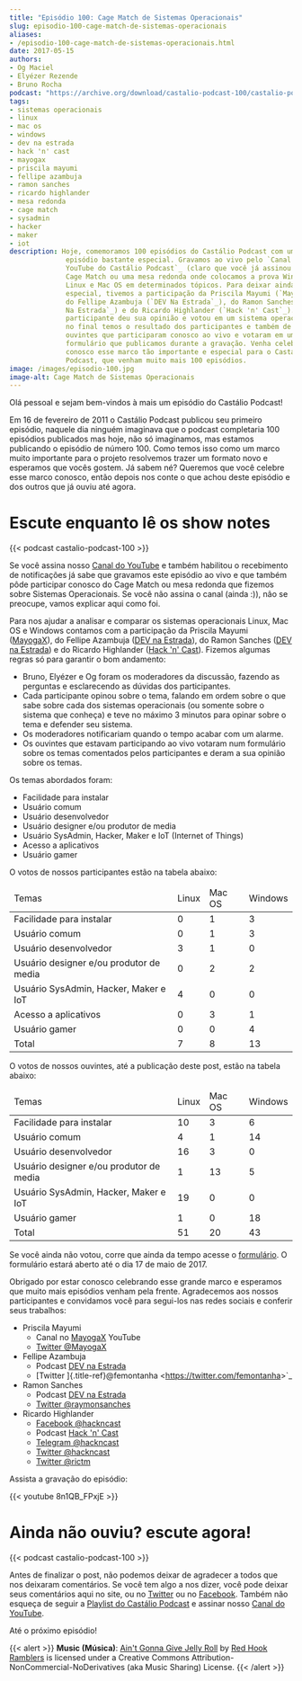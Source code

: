 ```yaml
---
title: "Episódio 100: Cage Match de Sistemas Operacionais"
slug: episodio-100-cage-match-de-sistemas-operacionais
aliases:
- /episodio-100-cage-match-de-sistemas-operacionais.html
date: 2017-05-15
authors:
- Og Maciel
- Elyézer Rezende
- Bruno Rocha
podcast: "https://archive.org/download/castalio-podcast-100/castalio-podcast-100.mp3"
tags:
- sistemas operacionais
- linux
- mac os
- windows
- dev na estrada
- hack 'n' cast
- mayogax
- priscila mayumi
- fellipe azambuja
- ramon sanches
- ricardo highlander
- mesa redonda
- cage match
- sysadmin
- hacker
- maker
- iot
description: Hoje, comemoramos 100 episódios do Castálio Podcast com um
              episódio bastante especial. Gravamos ao vivo pelo `Canal do
              YouTube do Castálio Podcast`_ (claro que você já assinou né?) um
              Cage Match ou uma mesa redonda onde colocamos a prova Windows,
              Linux e Mac OS em determinados tópicos. Para deixar ainda mais
              especial, tivemos a participação da Priscila Mayumi (`MayogaX`_),
              do Fellipe Azambuja (`DEV Na Estrada`_), do Ramon Sanches (`DEV
              Na Estrada`_) e do Ricardo Highlander (`Hack 'n' Cast`_). Cada
              participante deu sua opinião e votou em um sistema operacional,
              no final temos o resultado dos participantes e também de nossos
              ouvintes que participaram conosco ao vivo e votaram em um
              formulário que publicamos durante a gravação. Venha celebrar
              conosco esse marco tão importante e especial para o Castálio
              Podcast, que venham muito mais 100 episódios.
image: /images/episodio-100.jpg
image-alt: Cage Match de Sistemas Operacionais
---
```


Olá pessoal e sejam bem-vindos à mais um episódio do Castálio Podcast!

Em 16 de fevereiro de 2011 o Castálio Podcast publicou seu primeiro episódio,
naquele dia ninguém imaginava que o podcast completaria 100 episódios
publicados mas hoje, não só imaginamos, mas estamos publicando o episódio de
número 100. Como temos isso como um marco muito importante para o projeto
resolvemos trazer um formato novo e esperamos que vocês gostem. Já sabem né?
Queremos que você celebre esse marco conosco, então depois nos conte o que
achou deste episódio e dos outros que já ouviu até agora.

# Escute enquanto lê os show notes

{{< podcast castalio-podcast-100 >}}

Se você assina nosso [Canal do YouTube](http://bit.ly/CanalCastalio) e também
habilitou o recebimento de notificações já sabe que gravamos este episódio ao
vivo e que também pôde participar conosco do Cage Match ou mesa redonda que
fizemos sobre Sistemas Operacionais. Se você não assina o canal (ainda :)), não
se preocupe, vamos explicar aqui como foi.

Para nos ajudar a analisar e comparar os sistemas operacionais Linux, Mac OS e
Windows contamos com a participação da Priscila Mayumi
([MayogaX](https://www.youtube.com/mayogax)), do Fellipe Azambuja ([DEV na
Estrada](http://devnaestrada.com.br)), do Ramon Sanches ([DEV na
Estrada](http://devnaestrada.com.br)) e do Ricardo Highlander ([Hack \'n\'
Cast](http://hackncast.org/)). Fizemos algumas regras só para garantir o bom
andamento:

- Bruno, Elyézer e Og foram os moderadores da discussão, fazendo as
    perguntas e esclarecendo as dúvidas dos participantes.
- Cada participante opinou sobre o tema, falando em ordem sobre o que
    sabe sobre cada dos sistemas operacionais (ou somente sobre o
    sistema que conheça) e teve no máximo 3 minutos para opinar sobre o
    tema e defender seu sistema.
- Os moderadores notificariam quando o tempo acabar com um alarme.
- Os ouvintes que estavam participando ao vivo votaram num formulário
    sobre os temas comentados pelos participantes e deram a sua opinião
    sobre os temas.

Os temas abordados foram:

- Facilidade para instalar
- Usuário comum
- Usuário desenvolvedor
- Usuário designer e/ou produtor de media
- Usuário SysAdmin, Hacker, Maker e IoT (Internet of Things)
- Acesso a aplicativos
- Usuário gamer

O votos de nossos participantes estão na tabela abaixo:

<table class="table table-striped">
    <thead>
        <td>Temas</td>
        <td>Linux</td>
        <td>Mac OS</td>
        <td>Windows</td>
    </thead>
    <tbody>
        <tr>
            <td>Facilidade para instalar</td>
            <td>0</td>
            <td>1</td>
            <td>3</td>
        </tr>
        <tr>
            <td>Usuário comum</td>
            <td>0</td>
            <td>1</td>
            <td>3</td>
        </tr>
        <tr>
            <td>Usuário desenvolvedor</td>
            <td>3</td>
            <td>1</td>
            <td>0</td>
        </tr>
        <tr>
            <td>Usuário designer e/ou produtor de media</td>
            <td>0</td>
            <td>2</td>
            <td>2</td>
        </tr>
        <tr>
            <td>Usuário SysAdmin, Hacker, Maker e IoT</td>
            <td>4</td>
            <td>0</td>
            <td>0</td>
        </tr>
        <tr>
            <td>Acesso a aplicativos</td>
            <td>0</td>
            <td>3</td>
            <td>1</td>
        </tr>
        <tr>
            <td>Usuário gamer</td>
            <td>0</td>
            <td>0</td>
            <td>4</td>
        </tr>
        <tr>
            <td>Total</td>
            <td>7</td>
            <td>8</td>
            <td>13</td>
        </tr>
    </tbody>
</table>


O votos de nossos ouvintes, até a publicação deste post, estão na tabela
abaixo:

<table class="table table-striped">
    <thead>
        <td>Temas</td>
        <td>Linux</td>
        <td>Mac OS</td>
        <td>Windows</td>
    </thead>
    <tbody>
        <tr>
            <td>Facilidade para instalar</td>
            <td>10</td>
            <td>3</td>
            <td>6</td>
        </tr>
        <tr>
            <td>Usuário comum</td>
            <td>4</td>
            <td>1</td>
            <td>14</td>
        </tr>
        <tr>
            <td>Usuário desenvolvedor</td>
            <td>16</td>
            <td>3</td>
            <td>0</td>
        </tr>
        <tr>
            <td>Usuário designer e/ou produtor de media</td>
            <td>1</td>
            <td>13</td>
            <td>5</td>
        </tr>
        <tr>
            <td>Usuário SysAdmin, Hacker, Maker e IoT</td>
            <td>19</td>
            <td>0</td>
            <td>0</td>
        </tr>
        <tr>
            <td>Usuário gamer</td>
            <td>1</td>
            <td>0</td>
            <td>18</td>
        </tr>
        <tr>
            <td>Total</td>
            <td>51</td>
            <td>20</td>
            <td>43</td>
        </tr>
    </tbody>
</table>

Se você ainda não votou, corre que ainda da tempo acesse o
[formulário](http://bit.ly/Castalio100form). O formulário estará aberto até o
dia 17 de maio de 2017.

Obrigado por estar conosco celebrando esse grande marco e esperamos que muito
mais episódios venham pela frente. Agradecemos aos nossos participantes e
convidamos você para segui-los nas redes sociais e conferir seus trabalhos:

- Priscila Mayumi
    - Canal no [MayogaX](https://www.youtube.com/mayogax) YouTube
    - [Twitter \@MayogaX](https://twitter.com/MayogaX)
- Fellipe Azambuja
    - Podcast [DEV na Estrada](http://devnaestrada.com.br)
    - [Twitter ]{.title-ref}\@femontanha
        <<https://twitter.com/femontanha>>\`\_
- Ramon Sanches
    - Podcast [DEV na Estrada](http://devnaestrada.com.br)
    - [Twitter \@raymonsanches](https://twitter.com/raymonsanches)
- Ricardo Highlander
    - [Facebook \@hackncast](https://www.facebook.com/hackncast)
    - Podcast [Hack \'n\' Cast](http://hackncast.org/)
    - [Telegram \@hackncast](https://t.me/hackncast)
    - [Twitter \@hackncast](https://twitter.com/hackncast)
    - [Twitter \@rictm](https://twitter.com/rictm)

Assista a gravação do episódio:

{{< youtube 8n1QB_FPxjE >}}

# Ainda não ouviu? escute agora!

{{< podcast castalio-podcast-100 >}}

Antes de finalizar o post, não podemos deixar de agradecer a todos que nos
deixaram comentários. Se você tem algo a nos dizer, você pode deixar seus
comentários aqui no site, ou no [Twitter](https://twitter.com/castaliopod) ou
no [Facebook](https://www.facebook.com/castaliopod). Também não esqueça de
seguir a [Playlist do Castálio
Podcast](https://open.spotify.com/user/elyezermr/playlist/0PDXXZRXbJNTPVSnopiMXg)
e assinar nosso [Canal do YouTube](http://bit.ly/CanalCastalio).

Até o próximo episódio!

{{< alert >}}
**Music (Música)**: [Ain\'t Gonna Give Jelly
Roll](http://freemusicarchive.org/music/Red_Hook_Ramblers/Live__WFMU_on_Antique_Phonograph_Music_Program_with_MAC_Feb_8_2011/Red_Hook_Ramblers_-_12_-_Aint_Gonna_Give_Jelly_Roll)
by [Red Hook Ramblers](http://www.redhookramblers.com/) is licensed under a
Creative Commons Attribution-NonCommercial-NoDerivatives (aka Music Sharing)
License.
{{< /alert >}}
